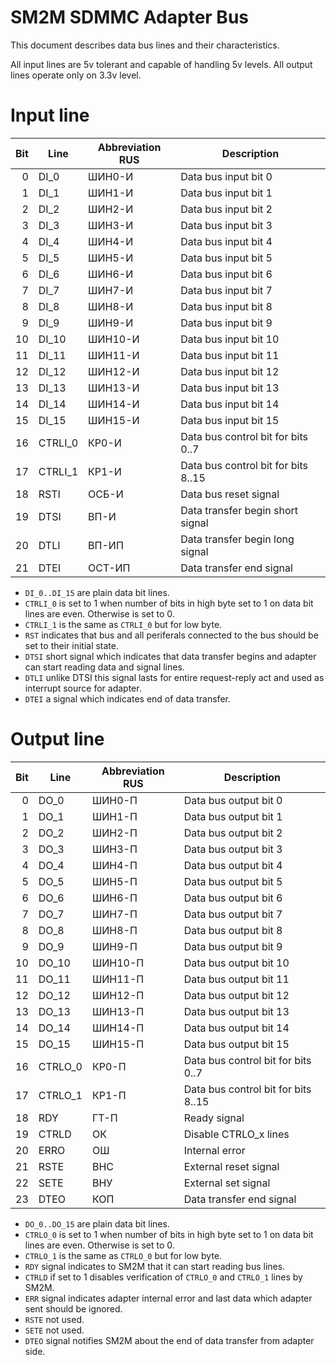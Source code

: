 # SM2M SDMMC Adapter Bus

This document describes data bus lines and their characteristics.

All input lines are 5v tolerant and capable of handling 5v levels. All output lines operate only on 3.3v level.

# Input line

| Bit | Line    | Abbreviation RUS | Description                         |
| --: | ------- | ---------------- | ----------------------------------- |
| 0   | DI_0    | ШИН0-И           | Data bus input bit 0                |
| 1   | DI_1    | ШИН1-И           | Data bus input bit 1                |
| 2   | DI_2    | ШИН2-И           | Data bus input bit 2                |
| 3   | DI_3    | ШИН3-И           | Data bus input bit 3                |
| 4   | DI_4    | ШИН4-И           | Data bus input bit 4                |
| 5   | DI_5    | ШИН5-И           | Data bus input bit 5                |
| 6   | DI_6    | ШИН6-И           | Data bus input bit 6                |
| 7   | DI_7    | ШИН7-И           | Data bus input bit 7                |
| 8   | DI_8    | ШИН8-И           | Data bus input bit 8                |
| 9   | DI_9    | ШИН9-И           | Data bus input bit 9                |
| 10  | DI_10   | ШИН10-И          | Data bus input bit 10               |
| 11  | DI_11   | ШИН11-И          | Data bus input bit 11               |
| 12  | DI_12   | ШИН12-И          | Data bus input bit 12               |
| 13  | DI_13   | ШИН13-И          | Data bus input bit 13               |
| 14  | DI_14   | ШИН14-И          | Data bus input bit 14               |
| 15  | DI_15   | ШИН15-И          | Data bus input bit 15               |
| 16  | CTRLI_0 | КР0-И            | Data bus control bit for bits 0..7  |
| 17  | CTRLI_1 | КР1-И            | Data bus control bit for bits 8..15 |
| 18  | RSTI    | ОСБ-И            | Data bus reset signal               |
| 19  | DTSI    | ВП-И             | Data transfer begin short signal    |
| 20  | DTLI    | ВП-ИП            | Data transfer begin long signal     |
| 21  | DTEI    | ОСТ-ИП           | Data transfer end signal            |

- `DI_0..DI_15` are plain data bit lines.
- `CTRLI_0` is set to 1 when number of bits in high byte set to 1 on data bit lines are even. Otherwise is set to 0.
- `CTRLI_1` is the same as `CTRLI_0` but for low byte.
- `RST` indicates that bus and all periferals connected to the bus should be set to their initial state.
- `DTSI` short signal which indicates that data transfer begins and adapter can start reading data and signal lines.
- `DTLI` unlike DTSI this signal lasts for entire request-reply act and used as interrupt source for adapter.
- `DTEI` a signal which indicates end of data transfer.

# Output line

| Bit | Line    | Abbreviation RUS | Description                         |
| --: | ------- | ---------------- | ----------------------------------- |
| 0   | DO_0    | ШИН0-П           | Data bus output bit 0               |
| 1   | DO_1    | ШИН1-П           | Data bus output bit 1               |
| 2   | DO_2    | ШИН2-П           | Data bus output bit 2               |
| 3   | DO_3    | ШИН3-П           | Data bus output bit 3               |
| 4   | DO_4    | ШИН4-П           | Data bus output bit 4               |
| 5   | DO_5    | ШИН5-П           | Data bus output bit 5               |
| 6   | DO_6    | ШИН6-П           | Data bus output bit 6               |
| 7   | DO_7    | ШИН7-П           | Data bus output bit 7               |
| 8   | DO_8    | ШИН8-П           | Data bus output bit 8               |
| 9   | DO_9    | ШИН9-П           | Data bus output bit 9               |
| 10  | DO_10   | ШИН10-П          | Data bus output bit 10              |
| 11  | DO_11   | ШИН11-П          | Data bus output bit 11              |
| 12  | DO_12   | ШИН12-П          | Data bus output bit 12              |
| 13  | DO_13   | ШИН13-П          | Data bus output bit 13              |
| 14  | DO_14   | ШИН14-П          | Data bus output bit 14              |
| 15  | DO_15   | ШИН15-П          | Data bus output bit 15              |
| 16  | CTRLO_0 | КР0-П            | Data bus control bit for bits 0..7  |
| 17  | CTRLO_1 | КР1-П            | Data bus control bit for bits 8..15 |
| 18  | RDY     | ГТ-П             | Ready signal                        |
| 19  | CTRLD   | ОК               | Disable CTRLO_x lines               |
| 20  | ERRO    | ОШ               | Internal error                      |
| 21  | RSTE    | ВНС              | External reset signal               |
| 22  | SETE    | ВНУ              | External set signal                 |
| 23  | DTEO    | КОП              | Data transfer end signal            |

- `DO_0..DO_15` are plain data bit lines.
- `CTRLO_0` is set to 1 when number of bits in high byte set to 1 on data bit lines are even. Otherwise is set to 0.
- `CTRLO_1` is the same as `CTRLO_0` but for low byte.
- `RDY` signal indicates to SM2M that it can start reading bus lines.
- `CTRLD` if set to 1 disables verification of `CTRLO_0` and `CTRLO_1` lines by SM2M.
- `ERR` signal indicates adapter internal error and last data which adapter sent should be ignored.
- `RSTE` not used.
- `SETE` not used.
- `DTEO` signal notifies SM2M about the end of data transfer from adapter side.
